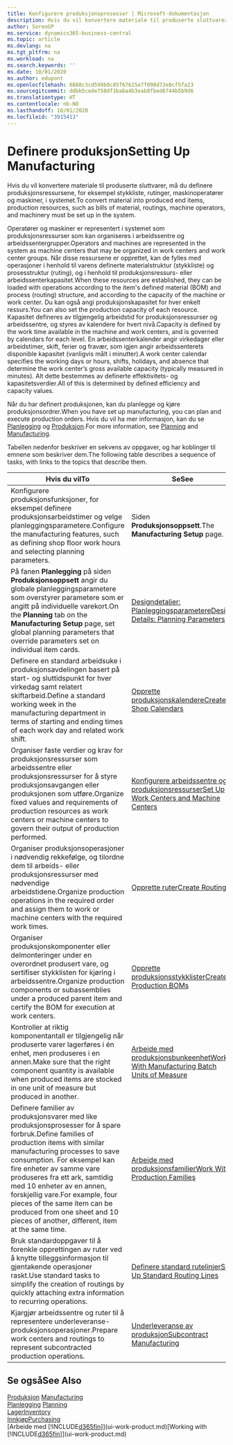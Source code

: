 ```yaml
---
title: Konfigurere produksjonsprosesser | Microsoft-dokumentasjon
description: Hvis du vil konvertere materiale til produserte sluttvarer, må du definere produksjonsressursene, for eksempel stykkliste, rutinger, maskinoperatører og maskiner, i systemet.
author: SorenGP
ms.service: dynamics365-business-central
ms.topic: article
ms.devlang: na
ms.tgt_pltfrm: na
ms.workload: na
ms.search.keywords: ''
ms.date: 10/01/2020
ms.author: edupont
ms.openlocfilehash: 6888c3cd599b9c85f67615e7f090d72e8cf5fa23
ms.sourcegitcommit: ddbb5cede750df1baba4b3eab8fbed6744b5b9d6
ms.translationtype: HT
ms.contentlocale: nb-NO
ms.lasthandoff: 10/01/2020
ms.locfileid: "3915413"
---
```

# <a name="setting-up-manufacturing"></a><span data-ttu-id="e6d91-103">Definere produksjon</span><span class="sxs-lookup"><span data-stu-id="e6d91-103">Setting Up Manufacturing</span></span>
<span data-ttu-id="e6d91-104">Hvis du vil konvertere materiale til produserte sluttvarer, må du definere produksjonsressursene, for eksempel stykkliste, rutinger, maskinoperatører og maskiner, i systemet.</span><span class="sxs-lookup"><span data-stu-id="e6d91-104">To convert material into produced end items, production resources, such as bills of material, routings, machine operators, and machinery must be set up in the system.</span></span>

<span data-ttu-id="e6d91-105">Operatører og maskiner er representert i systemet som produksjonsressurser som kan organiseres i arbeidssentre og arbeidssentergrupper.</span><span class="sxs-lookup"><span data-stu-id="e6d91-105">Operators and machines are represented in the system as machine centers that may be organized in work centers and work center groups.</span></span> <span data-ttu-id="e6d91-106">Når disse ressursene er opprettet, kan de fylles med operasjoner i henhold til varens definerte materialstruktur (stykkliste) og prosesstruktur (ruting), og i henhold til produksjonsressurs- eller arbeidssenterkapasitet.</span><span class="sxs-lookup"><span data-stu-id="e6d91-106">When these resources are established, they can be loaded with operations according to the item's defined material (BOM) and process (routing) structure, and according to the capacity of the machine or work center.</span></span> <span data-ttu-id="e6d91-107">Du kan også angi produksjonskapasitet for hver enkelt ressurs.</span><span class="sxs-lookup"><span data-stu-id="e6d91-107">You can also set the production capacity of each resource.</span></span> <span data-ttu-id="e6d91-108">Kapasitet defineres av tilgjengelig arbeidstid for produksjonsressurser og arbeidssentre, og styres av kalendere for hvert nivå.</span><span class="sxs-lookup"><span data-stu-id="e6d91-108">Capacity is defined by the work time available in the machine and work centers, and is governed by calendars for each level.</span></span> <span data-ttu-id="e6d91-109">En arbeidssenterkalender angir virkedager eller arbeidstimer, skift, ferier og fravær, som igjen angir arbeidssenterets disponible kapasitet (vanligvis målt i minutter).</span><span class="sxs-lookup"><span data-stu-id="e6d91-109">A work center calendar specifies the working days or hours, shifts, holidays, and absence that determine the work center’s gross available capacity (typically measured in minutes).</span></span> <span data-ttu-id="e6d91-110">Alt dette bestemmes av definerte effektivitets- og kapasitetsverdier.</span><span class="sxs-lookup"><span data-stu-id="e6d91-110">All of this is determined by defined efficiency and capacity values.</span></span>  

<span data-ttu-id="e6d91-111">Når du har definert produksjonen, kan du planlegge og kjøre produksjonsordrer.</span><span class="sxs-lookup"><span data-stu-id="e6d91-111">When you have set up manufacturing, you can plan and execute production orders.</span></span> <span data-ttu-id="e6d91-112">Hvis du vil ha mer informasjon, kan du se [Planlegging](production-planning.md) og [Produksjon](production-manage-manufacturing.md).</span><span class="sxs-lookup"><span data-stu-id="e6d91-112">For more information, see [Planning](production-planning.md) and [Manufacturing](production-manage-manufacturing.md).</span></span>  



 <span data-ttu-id="e6d91-113">Tabellen nedenfor beskriver en sekvens av oppgaver, og har koblinger til emnene som beskriver dem.</span><span class="sxs-lookup"><span data-stu-id="e6d91-113">The following table describes a sequence of tasks, with links to the topics that describe them.</span></span>   

|<span data-ttu-id="e6d91-114">**Hvis du vil**</span><span class="sxs-lookup"><span data-stu-id="e6d91-114">**To**</span></span>|<span data-ttu-id="e6d91-115">**Se**</span><span class="sxs-lookup"><span data-stu-id="e6d91-115">**See**</span></span>|  
|------------|-------------|  
|<span data-ttu-id="e6d91-116">Konfigurere produksjonsfunksjoner, for eksempel definere produksjonsarbeidstimer og velge planleggingsparametere.</span><span class="sxs-lookup"><span data-stu-id="e6d91-116">Configure the manufacturing features, such as defining shop floor work hours and selecting planning parameters.</span></span>|<span data-ttu-id="e6d91-117">Siden **Produksjonsoppsett**.</span><span class="sxs-lookup"><span data-stu-id="e6d91-117">The **Manufacturing Setup** page.</span></span>|
|<span data-ttu-id="e6d91-118">På fanen **Planlegging** på siden **Produksjonsoppsett** angir du globale planleggingsparametere som overstyrer parametere som er angitt på individuelle varekort.</span><span class="sxs-lookup"><span data-stu-id="e6d91-118">On the **Planning** tab on the **Manufacturing Setup** page, set global planning parameters that override parameters set on individual item cards.</span></span>|[<span data-ttu-id="e6d91-119">Designdetaljer: Planleggingsparametere</span><span class="sxs-lookup"><span data-stu-id="e6d91-119">Design Details: Planning Parameters</span></span>](design-details-planning-parameters.md)|
|<span data-ttu-id="e6d91-120">Definere en standard arbeidsuke i produksjonsavdelingen basert på start- og sluttidspunkt for hver virkedag samt relatert skiftarbeid.</span><span class="sxs-lookup"><span data-stu-id="e6d91-120">Define a standard working week in the manufacturing department in terms of starting and ending times of each work day and related work shift.</span></span>|[<span data-ttu-id="e6d91-121">Opprette produksjonskalendere</span><span class="sxs-lookup"><span data-stu-id="e6d91-121">Create Shop Calendars</span></span>](production-how-to-create-work-center-calendars.md)|  
|<span data-ttu-id="e6d91-122">Organiser faste verdier og krav for produksjonsressurser som arbeidssentre eller produksjonsressurser for å styre produksjonsavgangen eller produksjonen som utføre.</span><span class="sxs-lookup"><span data-stu-id="e6d91-122">Organize fixed values and requirements of production resources as work centers or machine centers to govern their output of production performed.</span></span>|[<span data-ttu-id="e6d91-123">Konfigurere arbeidssentre og produksjonsressurser</span><span class="sxs-lookup"><span data-stu-id="e6d91-123">Set Up Work Centers and Machine Centers</span></span>](production-how-to-set-up-work-and-machine-centers.md)|
|<span data-ttu-id="e6d91-124">Organiser produksjonsoperasjoner i nødvendig rekkefølge, og tilordne dem til arbeids- eller produksjonsressurser med nødvendige arbeidstidene.</span><span class="sxs-lookup"><span data-stu-id="e6d91-124">Organize production operations in the required order and assign them to work or machine centers with the required work times.</span></span>|[<span data-ttu-id="e6d91-125">Opprette ruter</span><span class="sxs-lookup"><span data-stu-id="e6d91-125">Create Routings</span></span>](production-how-to-create-routings.md)|
|<span data-ttu-id="e6d91-126">Organiser produksjonskomponenter eller delmonteringer under en overordnet produsert vare, og sertifiser stykklisten for kjøring i arbeidssentre.</span><span class="sxs-lookup"><span data-stu-id="e6d91-126">Organize production components or subassemblies under a produced parent item and certify the BOM for execution at work centers.</span></span>|[<span data-ttu-id="e6d91-127">Opprette produksjonsstykklister</span><span class="sxs-lookup"><span data-stu-id="e6d91-127">Create Production BOMs</span></span>](production-how-to-create-production-boms.md)|
|<span data-ttu-id="e6d91-128">Kontroller at riktig komponentantall er tilgjengelig når produserte varer lagerføres i én enhet, men produseres i en annen.</span><span class="sxs-lookup"><span data-stu-id="e6d91-128">Make sure that the right component quantity is available when produced items are stocked in one unit of measure but produced in another.</span></span>|[<span data-ttu-id="e6d91-129">Arbeide med produksjonsbunkeenhet</span><span class="sxs-lookup"><span data-stu-id="e6d91-129">Work With Manufacturing Batch Units of Measure</span></span>](production-how-to-use-the-manufacturing-batch-unit-of-measure.md)|  
|<span data-ttu-id="e6d91-130">Definere familier av produksjonsvarer med like produksjonsprosesser for å spare forbruk.</span><span class="sxs-lookup"><span data-stu-id="e6d91-130">Define families of production items with similar manufacturing processes to save consumption.</span></span> <span data-ttu-id="e6d91-131">For eksempel kan fire enheter av samme vare produseres fra ett ark, samtidig med 10 enheter av en annen, forskjellig vare.</span><span class="sxs-lookup"><span data-stu-id="e6d91-131">For example, four pieces of the same item can be produced from one sheet and 10 pieces of another, different, item at the same time.</span></span>|[<span data-ttu-id="e6d91-132">Arbeide med produksjonsfamilier</span><span class="sxs-lookup"><span data-stu-id="e6d91-132">Work With Production Families</span></span>](production-how-work-family.md)|
|<span data-ttu-id="e6d91-133">Bruk standardoppgaver til å forenkle opprettingen av ruter ved å knytte tilleggsinformasjon til gjentakende operasjoner raskt.</span><span class="sxs-lookup"><span data-stu-id="e6d91-133">Use standard tasks to simplify the creation of routings by quickly attaching extra information to recurring operations.</span></span>|[<span data-ttu-id="e6d91-134">Definere standard rutelinjer</span><span class="sxs-lookup"><span data-stu-id="e6d91-134">Set Up Standard Routing Lines</span></span>](production-how-set-up-standard-routing-lines.md)|  
|<span data-ttu-id="e6d91-135">Kjargjør arbeidssentre og ruter til å representere underleveranse-produksjonsoperasjoner.</span><span class="sxs-lookup"><span data-stu-id="e6d91-135">Prepare work centers and routings to represent subcontracted production operations.</span></span>|[<span data-ttu-id="e6d91-136">Underleveranse av produksjon</span><span class="sxs-lookup"><span data-stu-id="e6d91-136">Subcontract Manufacturing</span></span>](production-how-to-subcontract-manufacturing.md)|  

## <a name="see-also"></a><span data-ttu-id="e6d91-137">Se også</span><span class="sxs-lookup"><span data-stu-id="e6d91-137">See Also</span></span>
<span data-ttu-id="e6d91-138">[Produksjon](production-manage-manufacturing.md)  </span><span class="sxs-lookup"><span data-stu-id="e6d91-138">[Manufacturing](production-manage-manufacturing.md)  </span></span>  
<span data-ttu-id="e6d91-139">[Planlegging](production-planning.md) </span><span class="sxs-lookup"><span data-stu-id="e6d91-139">[Planning](production-planning.md) </span></span>  
[<span data-ttu-id="e6d91-140">Lager</span><span class="sxs-lookup"><span data-stu-id="e6d91-140">Inventory</span></span>](inventory-manage-inventory.md)  
[<span data-ttu-id="e6d91-141">Innkjøp</span><span class="sxs-lookup"><span data-stu-id="e6d91-141">Purchasing</span></span>](purchasing-manage-purchasing.md)  
<span data-ttu-id="e6d91-142">[Arbeide med [!INCLUDE[d365fin](includes/d365fin_md.md)]](ui-work-product.md)</span><span class="sxs-lookup"><span data-stu-id="e6d91-142">[Working with [!INCLUDE[d365fin](includes/d365fin_md.md)]](ui-work-product.md)</span></span>
